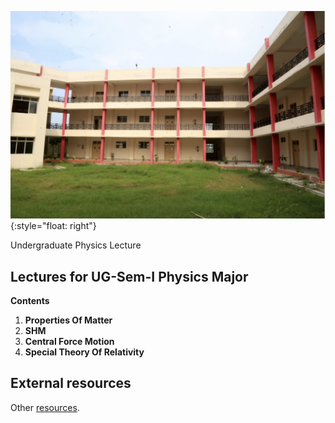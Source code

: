 ---
---

![book cover](static/images/mml-book-cover.jpg){:style="float: right"}

Undergraduate Physics Lecture

##  Lectures for UG-Sem-I Physics Major

**Contents**  

1. **Properties Of Matter**
2. **SHM**
3. **Central Force Motion**
4. **Special Theory Of Relativity**


## External resources
Other  [resources](https://sites.google.com/view/phy-lecture/notes).

